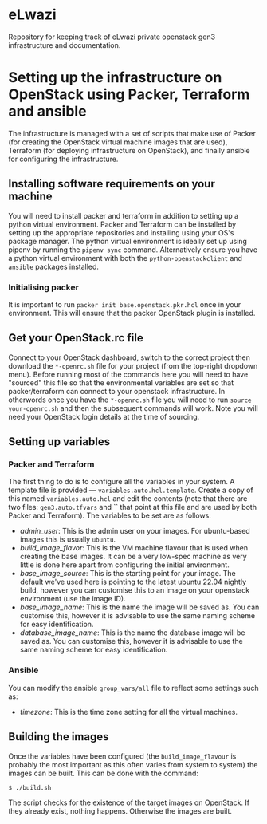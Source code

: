 # eLwazi
Repository for keeping track of eLwazi private openstack gen3 infrastructure and
documentation.

# Setting up the infrastructure on OpenStack using Packer, Terraform and ansible
The infrastructure is managed with a set of scripts that make use of Packer (for creating
the OpenStack virtual machine images that are used), Terraform (for deploying
infrastructure on OpenStack), and finally ansible for configuring the infrastructure.

## Installing software requirements on your machine
You will need to install packer and terraform in addition to setting up a
python virtual environment. Packer and Terraform can be installed by setting up the
appropriate repositories and installing using your OS's package manager. The python
virtual environment is ideally set up using pipenv by running the `pipenv sync`
command. Alternatively ensure you have a python virtual environment with both
the `python-openstackclient` and `ansible` packages installed.

### Initialising packer
It is important to run `packer init base.openstack.pkr.hcl` once in your environment. This
will ensure that the packer OpenStack plugin is installed.


## Get your OpenStack.rc file
Connect to your OpenStack dashboard, switch to the correct project then download the
`*-openrc.sh` file for your project (from the top-right dropdown menu). Before running most
of the commands here you will need to have "sourced" this file so that the environmental
variables are set so that packer/terraform can connect to your openstack infrastructure.
In otherwords once you have the `*-openrc.sh` file you will need to run
`source your-openrc.sh` and then the subsequent commands will work. Note you will need
your OpenStack login details at the time of sourcing.

## Setting up variables

### Packer and Terraform
The first thing to do is to configure all the variables in your system. A template file
is provided — `variables.auto.hcl.template`. Create a copy of this named `variables.auto.hcl`
and edit the contents (note that there are two files: `gen3.auto.tfvars` and `` that point at this file and
are used by both Packer and Terraform). The variables to be set are as follows:
* *admin_user*: This is the admin user on your images. For ubuntu-based images this is 
usually `ubuntu`.
* *build_image_flavor*: This is the VM machine flavour that is used when creating the base
images. It can be a very low-spec machine as very little is done here apart from configuring
the initial environment.
* *base_image_source*: This is the starting point for your image. The default we've used
here is pointing to the latest ubuntu 22.04 nightly build, however you can customise this
to an image on your openstack environment (use the image ID).
* *base_image_name*: This is the name the image will be saved as. You can customise this,
however it is advisable to use the same naming scheme for easy identification.
* *database_image_name*: This is the name the database image will be saved as. You can
customise this, however it is advisable to use the same naming scheme for easy
identification.

### Ansible
You can modify the ansible `group_vars/all` file to reflect some settings such as:
* *timezone*: This is the time zone setting for all the virtual machines.

## Building the images
Once the variables have been configured (the `build_image_flavour` is probably the most
important as this often varies from system to system) the images can be built. This
can be done with the command:
```shell
$ ./build.sh
```

The script checks for the existence of the target images on OpenStack. If they already
exist, nothing happens. Otherwise the images are built.


